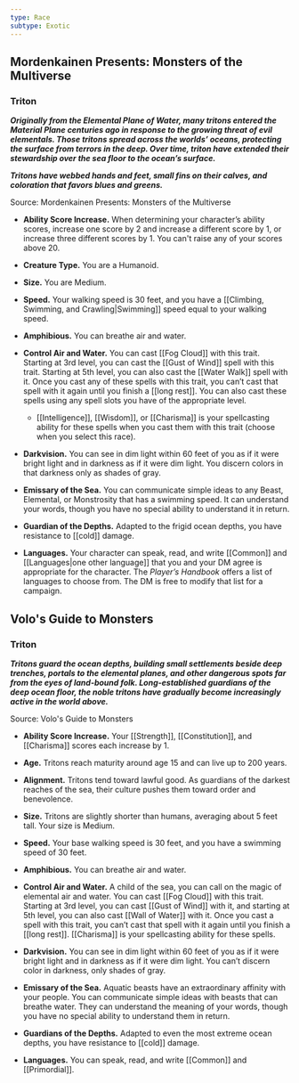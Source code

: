 ```yaml
---
type: Race
subtype: Exotic
---
```

## Mordenkainen Presents: Monsters of the Multiverse

### Triton 

**_Originally from the Elemental Plane of Water, many tritons entered the Material Plane centuries ago in response to the growing threat of evil elementals. Those tritons spread across the worlds’ oceans, protecting the surface from terrors in the deep. Over time, triton have extended their stewardship over the sea floor to the ocean’s surface._**

**_Tritons have webbed hands and feet, small fins on their calves, and coloration that favors blues and greens._**

Source: Mordenkainen Presents: Monsters of the Multiverse 

- **Ability Score Increase.** When determining your character’s ability scores, increase one score by 2 and increase a different score by 1, or increase three different scores by 1. You can't raise any of your scores above 20.

- **Creature Type.** You are a Humanoid.

- **Size.** You are Medium.

- **Speed.** Your walking speed is 30 feet, and you have a [[Climbing, Swimming, and Crawling|Swimming]] speed equal to your walking speed.

- **Amphibious.** You can breathe air and water.

- **Control Air and Water.** You can cast [[Fog Cloud]] with this trait. Starting at 3rd level, you can cast the [[Gust of Wind]] spell with this trait. Starting at 5th level, you can also cast the [[Water Walk]] spell with it. Once you cast any of these spells with this trait, you can’t cast that spell with it again until you finish a [[long rest]]. You can also cast these spells using any spell slots you have of the appropriate level.
    - [[Intelligence]], [[Wisdom]], or [[Charisma]] is your spellcasting ability for these spells when you cast them with this trait (choose when you select this race).

- **Darkvision.** You can see in dim light within 60 feet of you as if it were bright light and in darkness as if it were dim light. You discern colors in that darkness only as shades of gray.

- **Emissary of the Sea.** You can communicate simple ideas to any Beast, Elemental, or Monstrosity that has a swimming speed. It can understand your words, though you have no special ability to understand it in return.

- **Guardian of the Depths.** Adapted to the frigid ocean depths, you have resistance to [[cold]] damage.

- **Languages.** Your character can speak, read, and write [[Common]] and [[Languages|one other language]] that you and your DM agree is appropriate for the character. The _Player’s Handbook_ offers a list of languages to choose from. The DM is free to modify that list for a campaign.

## Volo's Guide to Monsters

### Triton 

_**Tritons guard the ocean depths, building small settlements beside deep trenches, portals to the elemental planes, and other dangerous spots far from the eyes of land-bound folk. Long-established guardians of the deep ocean floor, the noble tritons have gradually become increasingly active in the world above.**_

Source: Volo's Guide to Monsters 

- **Ability Score Increase.** Your [[Strength]], [[Constitution]], and [[Charisma]] scores each increase by 1.

- **Age.** Tritons reach maturity around age 15 and can live up to 200 years.

- **Alignment.** Tritons tend toward lawful good. As guardians of the darkest reaches of the sea, their culture pushes them toward order and benevolence.

- **Size.** Tritons are slightly shorter than humans, averaging about 5 feet tall. Your size is Medium.

- **Speed.** Your base walking speed is 30 feet, and you have a swimming speed of 30 feet.

- **Amphibious.** You can breathe air and water.

- **Control Air and Water.** A child of the sea, you can call on the magic of elemental air and water. You can cast [[Fog Cloud]] with this trait. Starting at 3rd level, you can cast [[Gust of Wind]] with it, and starting at 5th level, you can also cast [[Wall of Water]] with it. Once you cast a spell with this trait, you can’t cast that spell with it again until you finish a [[long rest]]. [[Charisma]] is your spellcasting ability for these spells.

- **Darkvision.** You can see in dim light within 60 feet of you as if it were bright light and in darkness as if it were dim light. You can’t discern color in darkness, only shades of gray.

- **Emissary of the Sea.** Aquatic beasts have an extraordinary affinity with your people. You can communicate simple ideas with beasts that can breathe water. They can understand the meaning of your words, though you have no special ability to understand them in return.

- **Guardians of the Depths.** Adapted to even the most extreme ocean depths, you have resistance to [[cold]] damage.

- **Languages.** You can speak, read, and write [[Common]] and [[Primordial]].